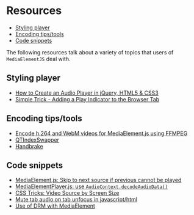 # Resources

* [Styling player](#styles)
* [Encoding tips/tools](#tools)
* [Code snippets](#gists)

The following resources talk about a variety of topics that users of `MediaElementJS` deal with.
 
<a id="styles"></a>
## Styling player

* [How to Create an Audio Player in jQuery, HTML5 & CSS3](https://designmodo.com/audio-player/)
* [Simple Trick - Adding a Play Indicator to the Browser Tab](https://www.raymondcamden.com/2014/02/04/Simple-Trick-Adding-a-Play-Indicator-to-the-Browser-Tab)

<a id="tools"></a>
## Encoding tips/tools

* [Encode h.264 and WebM videos for MediaElement.js using FFMPEG](http://blogs.visigo.com/chriscoulson/encode-h-264-and-webm-videos-for-mediaelement-js-using-ffmpeg/)
* [QTIndexSwapper](http://renaun.com/blog/code/qtindexswapper/)
* [Handbrake](https://handbrake.fr/docs/en/1.0.0/)

<a id="gists"></a>
## Code snippets

* [MediaElement.js: Skip to next source if previous cannot be played](https://gist.github.com/rafa8626/2ce220b30b7e2ef2dc2e277df6a697ce)
* [MediaElementPlayer.js: use `AudioContext.decodeAudioData()`](https://gist.github.com/rafa8626/e6afe41dd00742a75c4d25cc387a7d61)
* [CSS Tricks: Video Source by Screen Size](https://css-tricks.com/video-source-by-screen-size/)
* [Mute tab audio on tab unfocus in javascript/html](https://stackoverflow.com/questions/34506133/mute-tab-audio-on-tab-unfocus-in-javascript-html)
* [Use of DRM with MediaElement](https://jsfiddle.net/f431r2zq/5/)